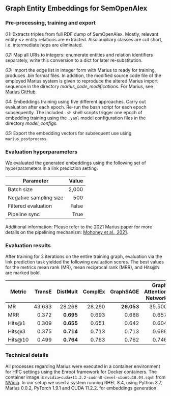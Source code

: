 ## Graph Entity Embeddings for SemOpenAlex

### Pre-processing, training and export

*01:* Extracts triples from full RDF dump of SemOpenAlex. Mostly, relevant entity <> entity relations are extracted. Also auxiliary classes are cut short, i.e. intermediate hops are eliminated.

*02:* Map all URIs to integers: enumerate entities and relation identifiers separately, write this conversion to a dict for later re-substitution.

*03:* Import the edge list in integer form with Marius to ready for training, produces .bin format files. In addition, the modified source code file of the employed Marius system is given to reproduce the altered Marius import sequence in the directory *marius_code_modifications*. For Marius, see [Marius GitHub](https://github.com/marius-team/marius).

*04:* Embeddings training using five different approaches. Carry out evaluation after each epoch. Re-run the bash script for each epoch subsequently. The included `.sh` shell scripts trigger one epoch of embedding training using the `.yaml` model configuration files in the directory *model_configs*.

*05:* Export the embedding vectors for subsequent use using `marius_postprocess`.

### Evaluation hyperparameters

We evaluated the generated embeddings using the following set of hyperparameters in a link prediction setting.

| Parameter  | Value | 
|---------|-------:|
| Batch size | 2,000 | 
| Negative sampling size  |  500 | 
| Filtered evaluation  |  False | 
| Pipeline sync |  True | 

Additional information:
Please refer to the 2021 Marius paper for more details on the pipelining mechanism: [Mohoney et al., 2021](https://www.usenix.org/system/files/osdi21-mohoney.pdf).


### Evaluation results

After training for 3 iterations on the entire training graph, evaluation via the link prediction task yielded the following evaluation scores. The best values for the metrics mean rank (MR), mean reciprocal rank (MRR), and Hits@N are marked bold.

| Metric  | TransE | DistMult | ComplEx | GraphSAGE |   Graph Attention Network   |
|---------|-------:|---------:|--------:|----------:|--------:|
| MR      | 43.633 |   28.268 |  28.290 |   **26.053**  |  35.500 |
| MRR     |  0.372 |  **0.695**|  0.693  |   0.688   |   0.657 |
| Hits@1  |  0.309 |  **0.655**|  0.651  |   0.642   |   0.604 |
| Hits@3  |  0.375 |  **0.714**|  0.713  |   0.713   |   0.689 |
| Hits@10 |  0.499 |  **0.764**|  0.763  |   0.762   |   0.746 |


### Technical details

All processes regarding Marius were executed in a container environment for HPC settings using the Enroot framework for Docker containers. 
The container image is `nvidia+cuda+11.2.2-cudnn8-devel-ubuntu18.04.sqsh` from [NVidia](https://catalog.ngc.nvidia.com/containers).
In our setup we used a system running RHEL 8.4, using Python 3.7, Marius 0.0.2, PyTorch 1.9.1 and CUDA 11.2.2. for embeddings generation. 
